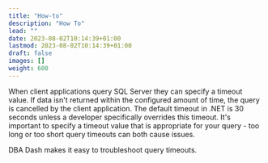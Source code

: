```yaml
---
title: "How-to"
description: "How To"
lead: ""
date: 2023-08-02T10:14:39+01:00
lastmod: 2023-08-02T10:14:39+01:00
draft: false
images: []
weight: 600
---
```

When client applications query SQL Server they can specify a timeout value.  If data isn't returned within the configured amount of time, the query is cancelled by the client application.  The default timeout in .NET is 30 seconds unless a developer specifically overrides this timeout.  It's important to specify a timeout value that is appropriate for your query - too long or too short query timeouts can both cause issues.



DBA Dash makes it easy to troubleshoot query timeouts.